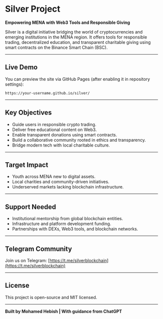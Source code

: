 # Silver Project

**Empowering MENA with Web3 Tools and Responsible Giving**

Silver is a digital initiative bridging the world of cryptocurrencies and emerging institutions in the MENA region. It offers tools for responsible trading, decentralized education, and transparent charitable giving using smart contracts on the Binance Smart Chain (BSC).

---

## Live Demo
You can preview the site via GitHub Pages (after enabling it in repository settings):

```
https://your-username.github.io/silver/
```

---

## Key Objectives
- Guide users in responsible crypto trading.
- Deliver free educational content on Web3.
- Enable transparent donations using smart contracts.
- Build a collaborative community rooted in ethics and transparency.
- Bridge modern tech with local charitable culture.

---

## Target Impact
- Youth across MENA new to digital assets.
- Local charities and community-driven initiatives.
- Underserved markets lacking blockchain infrastructure.

---

## Support Needed
- Institutional mentorship from global blockchain entities.
- Infrastructure and platform development funding.
- Partnerships with DEXs, Web3 tools, and blockchain networks.

---

## Telegram Community
Join us on Telegram: [https://t.me/silverblockchain](https://t.me/silverblockchain)

---

## License
This project is open-source and MIT licensed.

---

**Built by Mohamed Hebish | With guidance from ChatGPT**
